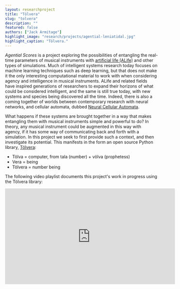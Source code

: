 ```yaml
---
layout: researchproject
title: "Tölvera"
slug: "tolvera"
description: ""
featured: false
authors: ["Jack Armitage"]
highlight_image: "research/projects/agential-leniatidal.jpg"
highlight_caption: "Tölvera."
---
```


_Agential Scores_ is a project exploring the possibilities of entangling the real-time parameters of musical instruments with [artificial life (ALife)](https://en.wikipedia.org/wiki/Artificial_life) and other types of simulations.
Much of intelligent systems research today focuses on machine learning techniques such as deep learning, but that does not make it the only interesting computational material to work with when considering agency and intelligence in musical instruments.
ALife and related fields have inspired generations of researchers to expand their horizons of what could be considered intelligent, and the same is still true today, with new systems and species being discovered all the time.
Indeed, there is also a coming together of worlds between contemporary research with neural networks, and cellular automata, dubbed [Neural Cellular Automata](https://distill.pub/2020/growing-ca/).

What happens if these systems are brought together in a way that makes entangling them with musical instruments simple and powerful to do? In theory, any musical instrument could be augmented in this way with agency, if it has some way of communicating back and forth with a simulation.
In this project we seek to first provide such a context, and then investigate its potential.
This manifests in the form an open source Python library, [Tölvera](https://github.com/Intelligent-Instruments-Lab/iil-python-tools/tree/ja-dev/tolvera):

- Tölva = computer, from tala (number) + völva (prophetess) 
- Vera = being 
- Tölvera = number being

The following video playlist documents this project's work in progress using the Tölvera library:

<iframe width="560" height="315" src="https://www.youtube.com/embed/videoseries?list=PL8bdQleKUA1vNez5gw-pfQB21Q1-vHn3x" title="Agential Scores / Tölvera" frameborder="0" allow="accelerometer; autoplay; clipboard-write; encrypted-media; gyroscope; picture-in-picture" allowfullscreen></iframe>
